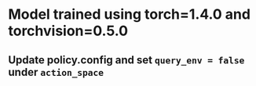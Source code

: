 # Model trained using torch=1.4.0 and torchvision=0.5.0
## Update policy.config and set `query_env = false` under `action_space`